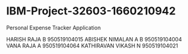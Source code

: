 # IBM-Project-32603-1660210942
Personal Expense Tracker Application


HARISH RAJA B	950519104015
ABISHEK NIMALAN A B	950519104004
VANA RAJA A	950519104064
KATHIRAVAN VIKASH N	950519104021

